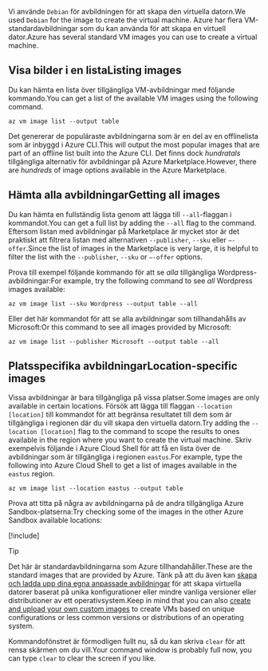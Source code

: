 <span data-ttu-id="2b93d-101">Vi använde `Debian` för avbildningen för att skapa den virtuella datorn.</span><span class="sxs-lookup"><span data-stu-id="2b93d-101">We used `Debian` for the image to create the virtual machine.</span></span> <span data-ttu-id="2b93d-102">Azure har flera VM-standardavbildningar som du kan använda för att skapa en virtuell dator.</span><span class="sxs-lookup"><span data-stu-id="2b93d-102">Azure has several standard VM images you can use to create a virtual machine.</span></span> 

## <a name="listing-images"></a><span data-ttu-id="2b93d-103">Visa bilder i en lista</span><span class="sxs-lookup"><span data-stu-id="2b93d-103">Listing images</span></span>

<span data-ttu-id="2b93d-104">Du kan hämta en lista över tillgängliga VM-avbildningar med följande kommando.</span><span class="sxs-lookup"><span data-stu-id="2b93d-104">You can get a list of the available VM images using the following command.</span></span> 

```azurecli
az vm image list --output table
```

<span data-ttu-id="2b93d-105">Det genererar de populäraste avbildningarna som är en del av en offlinelista som är inbyggd i Azure CLI.</span><span class="sxs-lookup"><span data-stu-id="2b93d-105">This will output the most popular images that are part of an offline list built into the Azure CLI.</span></span> <span data-ttu-id="2b93d-106">Det finns dock _hundratals_ tillgängliga alternativ för avbildningar på Azure Marketplace.</span><span class="sxs-lookup"><span data-stu-id="2b93d-106">However, there are _hundreds_ of image options available in the Azure Marketplace.</span></span> 

## <a name="getting-all-images"></a><span data-ttu-id="2b93d-107">Hämta alla avbildningar</span><span class="sxs-lookup"><span data-stu-id="2b93d-107">Getting all images</span></span>

<span data-ttu-id="2b93d-108">Du kan hämta en fullständig lista genom att lägga till `--all`-flaggan i kommandot.</span><span class="sxs-lookup"><span data-stu-id="2b93d-108">You can get a full list by adding the `--all` flag to the command.</span></span> <span data-ttu-id="2b93d-109">Eftersom listan med avbildningar på Marketplace är mycket stor är det praktiskt att filtrera listan med alternativen `--publisher`, `--sku` eller `–-offer`.</span><span class="sxs-lookup"><span data-stu-id="2b93d-109">Since the list of images in the Marketplace is very large, it is helpful to filter the list with the `--publisher`, `--sku` or `–-offer` options.</span></span>

<span data-ttu-id="2b93d-110">Prova till exempel följande kommando för att se _alla_ tillgängliga Wordpress-avbildningar:</span><span class="sxs-lookup"><span data-stu-id="2b93d-110">For example, try the following command to see _all_ Wordpress images available:</span></span>

```azurecli
az vm image list --sku Wordpress --output table --all
```

<span data-ttu-id="2b93d-111">Eller det här kommandot för att se alla avbildningar som tillhandahålls av Microsoft:</span><span class="sxs-lookup"><span data-stu-id="2b93d-111">Or this command to see all images provided by Microsoft:</span></span>

```azurecli
az vm image list --publisher Microsoft --output table --all
```

## <a name="location-specific-images"></a><span data-ttu-id="2b93d-112">Platsspecifika avbildningar</span><span class="sxs-lookup"><span data-stu-id="2b93d-112">Location-specific images</span></span>

<span data-ttu-id="2b93d-113">Vissa avbildningar är bara tillgängliga på vissa platser.</span><span class="sxs-lookup"><span data-stu-id="2b93d-113">Some images are only available in certain locations.</span></span> <span data-ttu-id="2b93d-114">Försök att lägga till flaggan `--location [location]` till kommandot för att begränsa resultatet till dem som är tillgängliga i regionen där du vill skapa den virtuella datorn.</span><span class="sxs-lookup"><span data-stu-id="2b93d-114">Try adding the `--location [location]` flag to the command to scope the results to ones available in the region where you want to create the virtual machine.</span></span> <span data-ttu-id="2b93d-115">Skriv exempelvis följande i Azure Cloud Shell för att få en lista över de avbildningar som är tillgängliga i regionen `eastus`.</span><span class="sxs-lookup"><span data-stu-id="2b93d-115">For example, type the following into Azure Cloud Shell to get a list of images available in the `eastus` region.</span></span>

```azurecli
az vm image list --location eastus --output table
```

<span data-ttu-id="2b93d-116">Prova att titta på några av avbildningarna på de andra tillgängliga Azure Sandbox-platserna:</span><span class="sxs-lookup"><span data-stu-id="2b93d-116">Try checking some of the images in the other Azure Sandbox available locations:</span></span>

[!include[](../../../includes/azure-sandbox-regions-note.md)]

> [!TIP]
> <span data-ttu-id="2b93d-117">Det här är standardavbildningarna som Azure tillhandahåller.</span><span class="sxs-lookup"><span data-stu-id="2b93d-117">These are the standard images that are provided by Azure.</span></span> <span data-ttu-id="2b93d-118">Tänk på att du även kan [skapa och ladda upp dina egna anpassade avbildningar](https://docs.microsoft.com/azure/virtual-machines/linux/tutorial-custom-images) för att skapa virtuella datorer baserat på unika konfigurationer eller mindre vanliga versioner eller distributioner av ett operativsystem.</span><span class="sxs-lookup"><span data-stu-id="2b93d-118">Keep in mind that you can also [create and upload your own custom images](https://docs.microsoft.com/azure/virtual-machines/linux/tutorial-custom-images) to create VMs based on unique configurations or less common versions or distributions of an operating system.</span></span>

<span data-ttu-id="2b93d-119">Kommandofönstret är förmodligen fullt nu, så du kan skriva `clear` för att rensa skärmen om du vill.</span><span class="sxs-lookup"><span data-stu-id="2b93d-119">Your command window is probably full now, you can type `clear` to clear the screen if you like.</span></span>